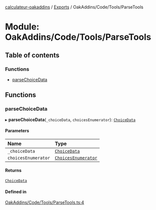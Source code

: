 [calculateur-oakaddins](../README.md) / [Exports](../modules.md) / OakAddins/Code/Tools/ParseTools

# Module: OakAddins/Code/Tools/ParseTools

## Table of contents

### Functions

- [parseChoiceData](oakaddins_code_tools_parsetools.md#parsechoicedata)

## Functions

### parseChoiceData

▸ **parseChoiceData**(`_choiceData`, `choicesEnumerator`): [`ChoiceData`](oakaddins_code_data_dataparser.md#choicedata)

#### Parameters

| Name | Type |
| :------ | :------ |
| `_choiceData` | [`ChoiceData`](oakaddins_code_data_dataparser.md#choicedata) |
| `choicesEnumerator` | [`ChoicesEnumerator`](../classes/lib_choicesmanagement_choicesenumerator.choicesenumerator.md) |

#### Returns

[`ChoiceData`](oakaddins_code_data_dataparser.md#choicedata)

#### Defined in

[OakAddins/Code/Tools/ParseTools.ts:4](https://github.com/P0ulpy/Configurateur-OakAddins/blob/6c35e95/src/OakAddins/Code/Tools/ParseTools.ts#L4)
